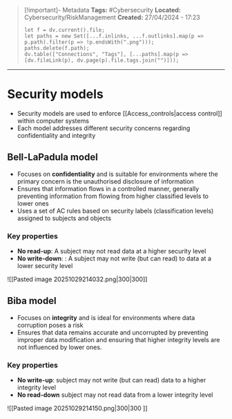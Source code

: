 > [!important]- Metadata
> **Tags:** #Cybersecurity 
> **Located:** Cybersecurity/RiskManagement
> **Created:** 27/04/2024 - 17:23
> ```dataviewjs
> let f = dv.current().file;
> let paths = new Set([...f.inlinks, ...f.outlinks].map(p => p.path).filter(p => !p.endsWith(".png")));
> paths.delete(f.path);
> dv.table(["Connections", "Tags"], [...paths].map(p => [dv.fileLink(p), dv.page(p).file.tags.join("")]));
> ```

___
# Security models
- Security models are used to enforce [[Access_controls|access control]] within computer systems
- Each model addresses different security concerns regarding confidentiality and integrity
## Bell-LaPadula model
- Focuses on **confidentiality** and is suitable for environments where the primary concern is the unauthorised disclosure of information
- Ensures that information flows in a controlled manner, generally preventing information from flowing from higher classified levels to lower ones
-  Uses a set of AC rules based on security labels (classification levels) assigned to subjects and objects
### Key properties
- **No read-up**: A subject may not read data at a higher security level 
- **No write-down**: : A subject may not write (but can read) to data at a lower security level

![[Pasted image 20251029214032.png|300|300]]
## Biba model 
- Focuses on **integrity** and is ideal for environments where data corruption poses a risk
- Ensures that data remains accurate and uncorrupted by preventing improper data modification and ensuring that higher integrity levels are not influenced by lower ones.
### Key properties 
- **No write-up**:  subject may not write (but can read) data to a higher integrity level 
- **No read-down** subject may not read data from a lower integrity level 

![[Pasted image 20251029214150.png|300|300 ]]